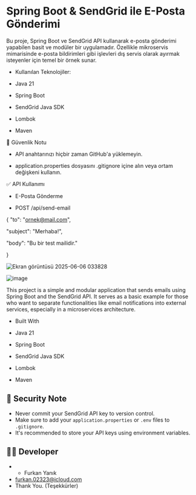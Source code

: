#  Spring Boot & SendGrid ile E-Posta Gönderimi
Bu proje, Spring Boot ve SendGrid API kullanarak e-posta gönderimi yapabilen basit ve modüler bir uygulamadır. Özellikle mikroservis mimarisinde e-posta bildirimleri gibi işlevleri dış servis olarak ayırmak isteyenler için temel bir örnek sunar.

 * Kullanılan Teknolojiler:
  
* Java 21

* Spring Boot

* SendGrid Java SDK

* Lombok

* Maven

 🔐 Güvenlik Notu
* API anahtarınızı hiçbir zaman GitHub'a yüklemeyin.

 * application.properties dosyasını .gitignore içine alın veya ortam değişkeni kullanın.

 ✅  API Kullanımı 
* E-Posta Gönderme

* POST /api/send-email

{
  "to":  "ornek@mail.com",
  
  "subject":  "Merhaba!",
  
  "body":  "Bu bir test mailidir."
  
}

![Ekran görüntüsü 2025-06-06 033828](https://github.com/user-attachments/assets/cbfd42cc-9fa8-4bd4-8d60-153f1f2620cf)

![image](https://github.com/user-attachments/assets/f53e2cf2-f094-4e89-b3c1-3908b0a46088)


This project is a simple and modular application that sends emails using Spring Boot and the SendGrid API. It serves as a basic example for those who want to separate functionalities like email notifications into external services, especially in a microservices architecture.

*  Built With

* Java 21

* Spring Boot

* SendGrid Java SDK

* Lombok

* Maven
## 🔐 Security Note

- Never commit your SendGrid API key to version control.
- Make sure to add your `application.properties` or `.env` files to `.gitignore`.
- It's recommended to store your API keys using environment variables.

## 👨‍💻 Developer

  * * Furkan Yanık   
* furkan.02323@icloud.com
* Thank You. (Teşekkürler)





